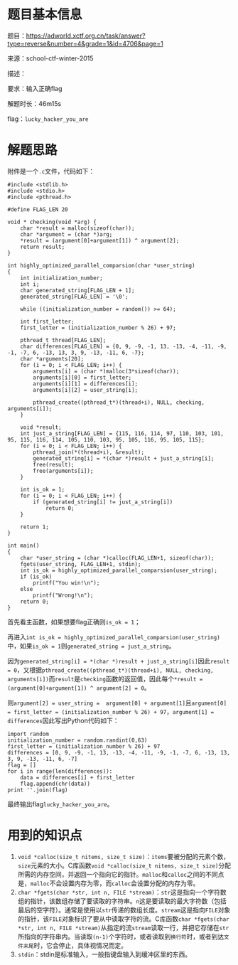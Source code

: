 # 题目基本信息

题目：https://adworld.xctf.org.cn/task/answer?type=reverse&number=4&grade=1&id=4706&page=1

来源：school-ctf-winter-2015

描述：

要求：输入正确flag

解题时长：46m15s

flag：`lucky_hacker_you_are`

# 解题思路

附件是一个`.c`文件，代码如下：

```
#include <stdlib.h>
#include <stdio.h>
#include <pthread.h>

#define FLAG_LEN 20

void * checking(void *arg) {
    char *result = malloc(sizeof(char));
    char *argument = (char *)arg;
    *result = (argument[0]+argument[1]) ^ argument[2];
    return result;
}

int highly_optimized_parallel_comparsion(char *user_string)
{
    int initialization_number;
    int i;
    char generated_string[FLAG_LEN + 1];
    generated_string[FLAG_LEN] = '\0';

    while ((initialization_number = random()) >= 64);
    
    int first_letter;
    first_letter = (initialization_number % 26) + 97;

    pthread_t thread[FLAG_LEN];
    char differences[FLAG_LEN] = {0, 9, -9, -1, 13, -13, -4, -11, -9, -1, -7, 6, -13, 13, 3, 9, -13, -11, 6, -7};
    char *arguments[20];
    for (i = 0; i < FLAG_LEN; i++) {
        arguments[i] = (char *)malloc(3*sizeof(char));
        arguments[i][0] = first_letter;
        arguments[i][1] = differences[i];
        arguments[i][2] = user_string[i];

        pthread_create((pthread_t*)(thread+i), NULL, checking, arguments[i]);
    }

    void *result;
    int just_a_string[FLAG_LEN] = {115, 116, 114, 97, 110, 103, 101, 95, 115, 116, 114, 105, 110, 103, 95, 105, 116, 95, 105, 115};
    for (i = 0; i < FLAG_LEN; i++) {
        pthread_join(*(thread+i), &result);
        generated_string[i] = *(char *)result + just_a_string[i];
        free(result);
        free(arguments[i]);
    }

    int is_ok = 1;
    for (i = 0; i < FLAG_LEN; i++) {
        if (generated_string[i] != just_a_string[i])
            return 0;
    }

    return 1;
}

int main()
{
    char *user_string = (char *)calloc(FLAG_LEN+1, sizeof(char));
    fgets(user_string, FLAG_LEN+1, stdin);
    int is_ok = highly_optimized_parallel_comparsion(user_string);
    if (is_ok)
        printf("You win!\n");
    else
        printf("Wrong!\n");
    return 0;
}
```

首先看主函数，如果想要flag正确则`is_ok = 1`；

再进入`int is_ok = highly_optimized_parallel_comparsion(user_string)`中，如果`is_ok = 1`则`generated_string = just_a_string`。

因为`generated_string[i] = *(char *)result + just_a_string[i]`因此`result = 0`，又根据`pthread_create((pthread_t*)(thread+i), NULL, checking, arguments[i])`而`result`是`checking`函数的返回值，因此每个`*result = (argument[0]+argument[1]) ^ argument[2] = 0`。

则`argument[2] = user_string =  argument[0] + argument[1]`且`argument[0] = first_letter = (initialization_number % 26) + 97`，`argument[1] = differences`因此写出Python代码如下：

```
import random
initialization_number = random.randint(0,63)
first_letter = (initialization_number % 26) + 97
differences = [0, 9, -9, -1, 13, -13, -4, -11, -9, -1, -7, 6, -13, 13, 3, 9, -13, -11, 6, -7]
flag = []
for i in range(len(differences)):
	data = differences[i] + first_letter
	flag.append(chr(data))
print ''.join(flag)
```

最终输出flag`lucky_hacker_you_are`。

# 用到的知识点

1. `void *calloc(size_t nitems, size_t size)`：`items`要被分配的元素个数，`size`元素的大小。C库函数`void *calloc(size_t nitems, size_t size)`分配所需的内存空间，并返回一个指向它的指针。`malloc`和`calloc`之间的不同点是，`malloc`不会设置内存为零，而`calloc`会设置分配的内存为零。
2. `char *fgets(char *str, int n, FILE *stream)`：`str`这是指向一个字符数组的指针，该数组存储了要读取的字符串。`n`这是要读取的最大字符数（包括最后的空字符）。通常是使用以`str`传递的数组长度。`stream`这是指向`FILE`对象的指针，该`FILE`对象标识了要从中读取字符的流。C库函数`char *fgets(char *str, int n, FILE *stream)`从指定的流`stream`读取一行，并把它存储在`str`所指向的字符串内。当读取`(n-1)`个字符时，或者读取到`换行符`时，或者到达`文件末尾`时，它会停止，具体视情况而定。
3. `stdin`：stdin是标准输入，一般指键盘输入到缓冲区里的东西。